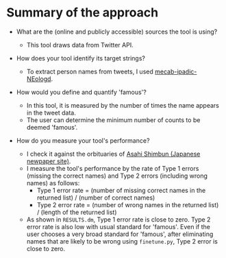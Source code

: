 #  Summary of the approach #

- What are the (online and publicly accessible) sources the tool is using?
  - This tool draws data from Twitter API.
  
- How does your tool identify its target strings?
  - To extract person names from tweets, I used [mecab-ipadic-NEologd](https://github.com/neologd/mecab-ipadic-neologd/wiki/Home).
  
- How would you define and quantify 'famous'?
  - In this tool, it is measured by the number of times the name appears in the tweet data.
  - The user can determine the minimum number of counts to be deemed 'famous'.
  
- How do you measure your tool's performance?
  - I check it against the orbituaries of [Asahi Shimbun (Japanese newpaper site)](http://www.asahi.com/obituaries/).
  - I measure the tool's performance by the rate of Type 1 errors (missing the correct names) and Type 2 errors (including wrong names) as follows:
    - Type 1 error rate = (number of missing correct names in the returned list) / (number of correct names)
    - Type 2 error rate = (number of wrong names in the returned list) / (length of the returned list)
  - As shown in `RESULTS.dm`, Type 1 error rate is close to zero. Type 2 error rate is also low with usual standard for 'famous'. Even if the user chooses a very broad standard for 'famous', after eliminating names that are likely to be wrong using `finetune.py`, Type 2 error is close to zero.
